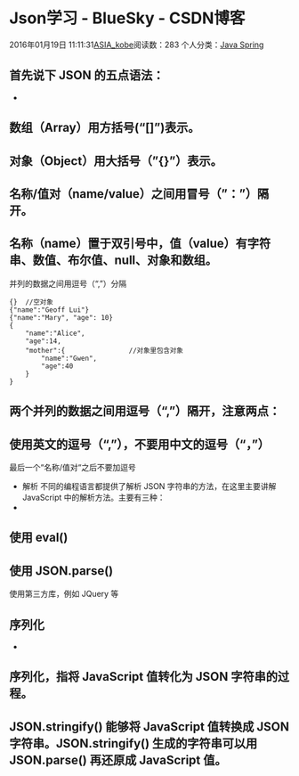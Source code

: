 # Json学习 - BlueSky - CSDN博客
2016年01月19日 11:11:31[ASIA_kobe](https://me.csdn.net/ASIA_kobe)阅读数：283
个人分类：[Java Spring](https://blog.csdn.net/ASIA_kobe/article/category/6039238)
## 首先说下 JSON 的五点语法：
- 
数组（Array）用方括号(“[]”)表示。
- 
对象（Object）用大括号（”{}”）表示。
- 
名称/值对（name/value）之间用冒号（”：”）隔开。
- 
名称（name）置于双引号中，值（value）有字符串、数值、布尔值、null、对象和数组。
- 
并列的数据之间用逗号（“,”）分隔
```
{}  //空对象
{"name":"Geoff Lui"} 
{"name":"Mary", "age": 10}
{
    "name":"Alice",
    "age":14,
    "mother":{                //对象里包含对象
        "name":"Gwen",
        "age":40
    }
}
```
两个并列的数据之间用逗号（“,”）隔开，注意两点：
- 
使用英文的逗号（“,”），不要用中文的逗号（“，”）
- 
最后一个“名称/值对“之后不要加逗号
- 解析
不同的编程语言都提供了解析 JSON 字符串的方法，在这里主要讲解 JavaScript 中的解析方法。主要有三种：
- 
使用 eval()
- 
使用 JSON.parse()
- 
使用第三方库，例如 JQuery 等
## 序列化
- 
序列化，指将
 JavaScript 值转化为 JSON 字符串的过程。
- 
JSON.stringify()
 能够将 JavaScript 值转换成 JSON 字符串。JSON.stringify() 生成的字符串可以用 JSON.parse() 再还原成 JavaScript 值。
- 
